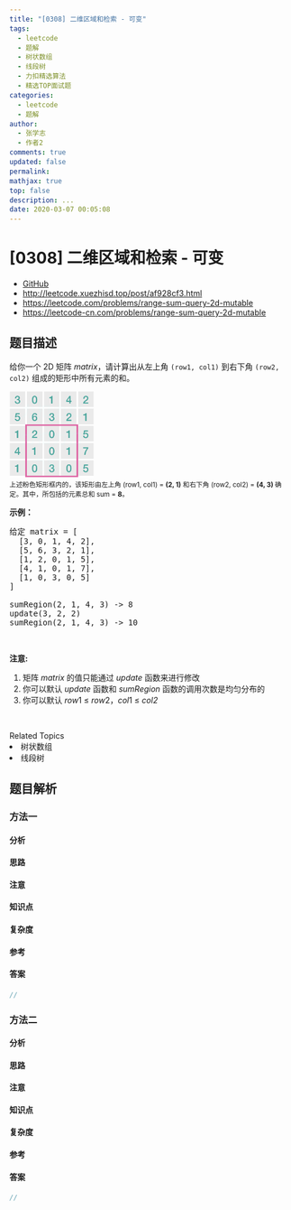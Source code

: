 ```yaml
---
title: "[0308] 二维区域和检索 - 可变"
tags:
  - leetcode
  - 题解
  - 树状数组
  - 线段树
  - 力扣精选算法
  - 精选TOP面试题
categories:
  - leetcode
  - 题解
author:
  - 张学志
  - 作者2
comments: true
updated: false
permalink:
mathjax: true
top: false
description: ...
date: 2020-03-07 00:05:08
---
```



# [0308] 二维区域和检索 - 可变
* [GitHub](https://github.com/algoboy101/LeetCodeCrowdsource/tree/master/_posts/QA/%5B0308%5D%20%E4%BA%8C%E7%BB%B4%E5%8C%BA%E5%9F%9F%E5%92%8C%E6%A3%80%E7%B4%A2%20-%20%E5%8F%AF%E5%8F%98.md)
* http://leetcode.xuezhisd.top/post/af928cf3.html
* https://leetcode.com/problems/range-sum-query-2d-mutable
* https://leetcode-cn.com/problems/range-sum-query-2d-mutable


## 题目描述

<p>给你一个 2D 矩阵&nbsp;<em>matrix</em>，请计算出从左上角&nbsp;<code>(row1, col1)</code> 到右下角 <code>(row2, col2)</code> 组成的矩形中所有元素的和。</p>

<p><img alt="Range Sum Query 2D" src="https://raw.githubusercontent.com/algoboy101/LeetCodeCrowdsource/master/imgs/308_range_sum_query_2d_mutable.png" style="width: 150px;"><br>
<small>上述粉色矩形框内的，该矩形由左上角 (row1, col1) = <strong>(2, 1)</strong>&nbsp;和右下角&nbsp;(row2, col2) = <strong>(4, 3) </strong>确定。其中，所包括的元素总和 sum = <strong>8</strong>。</small></p>

<p><strong>示例：</strong></p>

<pre>给定 matrix = [
  [3, 0, 1, 4, 2],
  [5, 6, 3, 2, 1],
  [1, 2, 0, 1, 5],
  [4, 1, 0, 1, 7],
  [1, 0, 3, 0, 5]
]

sumRegion(2, 1, 4, 3) -&gt; 8
update(3, 2, 2)
sumRegion(2, 1, 4, 3) -&gt; 10
</pre>

<p>&nbsp;</p>

<p><strong>注意:</strong></p>

<ol>
	<li>矩阵 <em>matrix&nbsp;</em>的值只能通过&nbsp;<em>update&nbsp;</em>函数来进行修改</li>
	<li>你可以默认&nbsp;<em>update&nbsp;</em>函数和&nbsp;<em>sumRegion </em>函数的调用次数是均匀分布的</li>
	<li>你可以默认&nbsp;<em>row</em>1 &le; <em>row</em>2，<em>col</em>1 &le; <em>col2</em></li>
</ol>

<p>&nbsp;</p>
<div><div>Related Topics</div><div><li>树状数组</li><li>线段树</li></div></div>


## 题目解析


### 方法一

#### 分析

#### 思路

#### 注意

#### 知识点

#### 复杂度

#### 参考

#### 答案

```cpp
//
```


### 方法二

#### 分析

#### 思路

#### 注意

#### 知识点

#### 复杂度

#### 参考

#### 答案

```cpp
//
```


